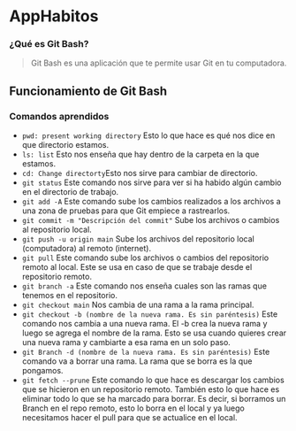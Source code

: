 # AppHabitos

### ¿Qué es Git Bash?
> Git Bash es una aplicación que te permite usar Git en tu
computadora.
## Funcionamiento de Git Bash

### Comandos aprendidos
- `pwd: present working directory` Esto lo que hace es qué nos dice en que directorio estamos. 
- `ls: list` Esto nos enseña que hay dentro de la carpeta en la que estamos.
- `cd: Change directorty`Esto nos sirve para cambiar de directorio. 
- `git status` Este comando nos sirve para ver si ha habido algún cambio en el directorio de trabajo. 
- `git add -A` Este comando sube los cambios realizados a los archivos a una zona de pruebas para que Git empiece a rastrearlos.
- `git commit -m "Descripción del commit"` Sube los archivos o cambios al repositorio local. 
- `git push -u origin main` Sube los archivos del repositorio local (computadora) al remoto (internet). 
- `git pull` Este comando sube los archivos o cambios del repositorio remoto al local. Este se usa en caso de que se trabaje desde el repositorio remoto. 
- `git branch -a` Este comando nos enseña cuales son las ramas que tenemos en el repositorio. 
- `git checkout main` Nos cambia de una rama a la rama principal. 
- `git checkout -b (nombre de la nueva rama. Es sin paréntesis)` Este comando nos cambia a una nueva rama. El -b crea la nueva rama y luego se agrega el nombre de la rama. Esto se usa cuando quieres crear una nueva rama y cambiarte a esa rama en un solo paso.
- `git Branch -d (nombre de la nueva rama. Es sin paréntesis)` Este comando va a borrar una rama. La rama que se borra es la que pongamos. 
- `git fetch --prune` Este comando lo que hace es descargar los cambios que se hicieron en un repositorio remoto. También esto lo que hace es eliminar todo lo que se ha marcado para borrar. Es decir, si borramos un Branch en el repo remoto, esto lo borra en el local y ya luego necesitamos hacer el pull para que se actualice en el local. 
